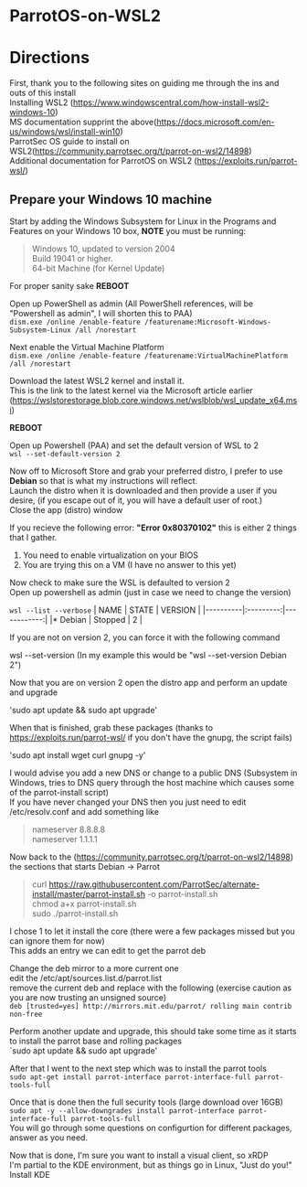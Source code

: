 # ParrotOS-on-WSL2
# Directions

First, thank you to the following sites on guiding me through the ins and outs of this install   
Installing WSL2 (https://www.windowscentral.com/how-install-wsl2-windows-10)  
MS documentation supprint the above(https://docs.microsoft.com/en-us/windows/wsl/install-win10)  
ParrotSec OS guide to install on WSL2(https://community.parrotsec.org/t/parrot-on-wsl2/14898)  
Additional documentation for ParrotOS on WSL2 (https://exploits.run/parrot-wsl/)  
  
## Prepare your Windows 10 machine  
Start by adding the Windows Subsystem for Linux in the Programs and Features on your Windows 10 box, **NOTE** you must be running:  
>Windows 10, updated to version 2004  
>Build 19041 or higher.  
>64-bit Machine (for Kernel Update)  
  
For proper sanity sake **REBOOT**  
  
Open up PowerShell as admin (All PowerShell references, will be "Powershell as admin", I will shorten this to PAA)  
`dism.exe /online /enable-feature /featurename:Microsoft-Windows-Subsystem-Linux /all /norestart`  
  
Next enable the Virtual Machine Platform  
`dism.exe /online /enable-feature /featurename:VirtualMachinePlatform /all /norestart`  
  
Download the latest WSL2 kernel and install it.  
This is the link to the latest kernel via the Microsoft article earlier  
(https://wslstorestorage.blob.core.windows.net/wslblob/wsl_update_x64.msi)  
  
**REBOOT**  
  
Open up Powershell (PAA) and set the default version of WSL to 2  
`wsl --set-default-version 2`  
  
Now off to Microsoft Store and grab your preferred distro, I prefer to use **Debian** so that is what my instructions will reflect.  
Launch the distro when it is downloaded and then provide a user if you desire, (if you escape out of it, you will have a default user of root.)  
Close the app (distro) window  
  
If you recieve the following error: **"Error 0x80370102"** this is either 2 things that I gather.  
1. You need to enable virtualization on your BIOS  
2. You are trying this on a VM (I have no answer to this yet)  
  
Now check to make sure the WSL is defaulted to version 2  
Open up powershell as admin (just in case we need to change the version)  
  
`wsl --list --verbose`
|   NAME   |   STATE   |   VERSION   |
|----------|:---------:|------------:|
|* Debian  |  Stopped  |       2     |
  
If you are not on version 2, you can force it with the following command   
  
wsl --set-version <distribution name> <versionNumber>  (In my example this would be "wsl --set-version Debian 2")  
  
Now that you are on version 2 open the distro app and perform an update and upgrade  
  
'sudo apt update && sudo apt upgrade'
  
When that is finished, grab these packages (thanks to https://exploits.run/parrot-wsl/ if you don't have the gnupg, the script fails)  
  
'sudo apt install wget curl gnupg -y'
  
I would advise you add a new DNS or change to a public DNS (Subsystem in Windows, tries to DNS query through the host machine which causes some of the parrot-install script)  
If you have never changed your DNS then you just need to edit /etc/resolv.conf and add something like  
>nameserver 8.8.8.8  
>nameserver 1.1.1.1  
  
Now back to the (https://community.parrotsec.org/t/parrot-on-wsl2/14898) the sections that starts Debian -> Parrot  
  
>curl https://raw.githubusercontent.com/ParrotSec/alternate-install/master/parrot-install.sh -o parrot-install.sh  
>chmod a+x parrot-install.sh  
>sudo ./parrot-install.sh  
  
I chose 1 to let it install the core (there were a few packages missed but you can ignore them for now)  
This adds an entry we can edit to get the parrot deb  
  
Change the deb mirror to a more current one   
edit the /etc/apt/sources.list.d/parrot.list    
remove the current deb and replace with the following (exercise caution as you are now trusting an unsigned source)  
`deb [trusted=yes] http://mirrors.mit.edu/parrot/ rolling main contrib non-free`
  
Perform another update and upgrade, this should take some time as it starts to install the parrot base and rolling packages  
`sudo apt update && sudo apt upgrade'
  
After that I went to the next step which was to install the parrot tools  
`sudo apt-get install parrot-interface parrot-interface-full parrot-tools-full`
  
Once that is done then the full security tools (large download over 16GB)  
`sudo apt -y --allow-downgrades install parrot-interface parrot-interface-full parrot-tools-full`  
You will go through some questions on configurtion for different packages, answer as you need.  
  
Now that is done, I'm sure you want to install a visual client, so xRDP   
I'm partial to the KDE environment, but as things go in Linux, "Just do you!"  
Install KDE  














